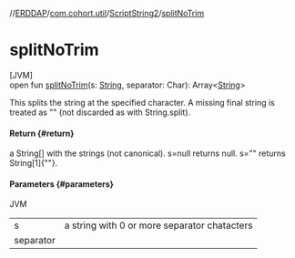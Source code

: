 //[ERDDAP](../../../index.md)/[com.cohort.util](../index.md)/[ScriptString2](index.md)/[splitNoTrim](split-no-trim.md)

# splitNoTrim

[JVM]\
open fun [splitNoTrim](split-no-trim.md)(s: [String](https://docs.oracle.com/en/java/javase/21/docs/api/java.base/java/lang/String.html), separator: Char): Array&lt;[String](https://docs.oracle.com/en/java/javase/21/docs/api/java.base/java/lang/String.html)&gt;

This splits the string at the specified character. A missing final string is treated as &quot;&quot; (not discarded as with String.split).

#### Return {#return}

a String[] with the strings (not canonical). s=null returns null. s=&quot;&quot; returns String[1]&#123;&quot;&quot;&#125;.

#### Parameters {#parameters}

JVM

| | |
|---|---|
| s | a string with 0 or more separator chatacters |
| separator |